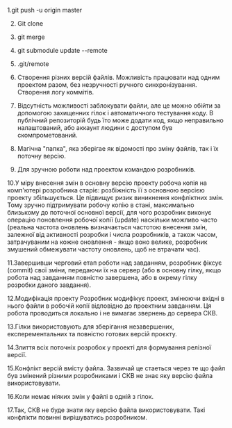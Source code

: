1.git push -u origin master

2. Git clone

3. git merge

4. git submodule update --remote

5. .git/remote

6. Створення різних версій файлів. Можливість працювати над одним проектом разом, без незручності ручного синхронізування. Створення логу коммітів.

7. Відсутність можливості заблокувати файли, але це можно обійти за допомогою захищенних гілок і автоматичного тестування коду. В публічний репозиторій будь їто може додати код, якщо неправильно налаштований, або аккаунт людини с доступом був скомпрометований.

8. Магічна "папка", яка зберігае як відомості про зміну файлів, так і їх поточну версію.

9. Для зручною роботи над проектом командою розробників.

10.У міру внесення змін в основну версію проекту робоча копія на комп'ютері розробника старіє: розбіжність її з основною версією проекту збільшується. Це підвищує ризик виникнення конфліктних змін. Тому зручно підтримувати робочу копію в стані, максимально близькому до поточної основної версії, для чого розробник виконує операцію поновлення робочої копії (update) наскільки можливо часто (реальна частота оновлень визначається частотою внесення змін, залежної від активності розробки і числа розробників, а також часом, затрачуваним на кожне оновлення - якщо воно велике, розробник змушений обмежувати частоту оновлень, щоб не втрачати час).

11.Завершивши черговий етап роботи над завданням, розробник фіксує (commit) свої зміни, передаючи їх на сервер (або в основну гілку, якщо робота над завданням повністю завершена, або в окрему гілку розробки даного завдання).

12.Модифікація проекту Розробник модифікує проект, змінюючи вхідні в нього файли в робочій копії відповідно до проектним завданням. Ця робота проводиться локально і не вимагає звернень до сервера СКВ.

13.Гілки використовують для зберігання незавершених, експерементальних та повністю готових версій проєкту.

14.Злиття всіх поточніх розробок у проекті для формування релізної версії.

15.Конфлікт версій вмісту файла. Зазвичай це стаеться через те що файл був змінений різними розробниками і СКВ не знає яку версію файла використовувати.

16.Коли немає ніяких змін у файлі в одній з гілок.

17.Так, СКВ не буде знати яку версію файла використовувати. Такі конфлікти повинні вирішуватись розробником.
